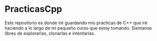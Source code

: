 # PracticasCpp
Este repositorio es donde iré guardando mis practicas de C++ que iré haciendo a lo largo de mi pequeño curso que estoy tomando.
Sientanse libres de explorarlas, clonarlas e intentarlas.
